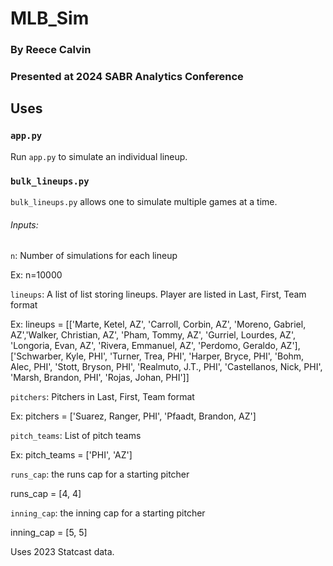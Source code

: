 # MLB_Sim

### By Reece Calvin

### Presented at 2024 SABR Analytics Conference

## Uses

### `app.py`

Run `app.py` to simulate an individual lineup.

### `bulk_lineups.py`

`bulk_lineups.py` allows one to simulate multiple games at a time. 

###### Inputs:

`n`: Number of simulations for each lineup
 
 Ex: n=10000

 
`lineups`: A list of list storing lineups. Player are listed in Last, First, Team format
 
 Ex: lineups = [['Marte, Ketel, AZ', 'Carroll, Corbin, AZ', 'Moreno, Gabriel, AZ','Walker, Christian, AZ', 'Pham, Tommy, AZ',
                'Gurriel, Lourdes, AZ', 'Longoria, Evan, AZ', 'Rivera, Emmanuel, AZ', 'Perdomo, Geraldo, AZ'],
               ['Schwarber, Kyle, PHI', 'Turner, Trea, PHI', 'Harper, Bryce, PHI', 'Bohm, Alec, PHI', 'Stott, Bryson, PHI',
                'Realmuto, J.T., PHI', 'Castellanos, Nick, PHI', 'Marsh, Brandon, PHI', 'Rojas, Johan, PHI']]


`pitchers`: Pitchers in Last, First, Team format

 Ex: pitchers = ['Suarez, Ranger, PHI', 'Pfaadt, Brandon, AZ']


`pitch_teams`: List of pitch teams

 Ex: pitch_teams = ['PHI', 'AZ']


`runs_cap`: the runs cap for a starting pitcher

 runs_cap = [4, 4]


 `inning_cap`: the inning cap for a starting pitcher

  inning_cap = [5, 5]


  
Uses 2023 Statcast data. 

